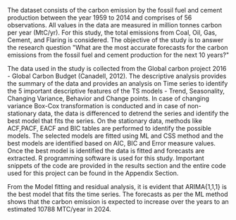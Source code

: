 The dataset consists of the carbon emission by the fossil fuel and cement production
between the year 1959 to 2014 and comprises of 56 observations. All values in the data are
measured in million tonnes carbon per year (MtC/yr). For this study, the total emissions from
Coal, Oil, Gas, Cement, and Flaring is considered. The objective of the study is to answer the research question "What are the most accurate forecasts for the carbon emissions from the fossil fuel and cement production for the next 10 years?"

The data used in the study is collected from the Global carbon project 2016 - Global Carbon Budget (Canadell, 2012). The descriptive analysis provides the summary of the data and provides an analysis on Time series to identify the 5 important descriptive features of the TS models - Trend, Seasonality, Changing Variance, Behavior and Change points. In case of changing variance Box-Cox transformation is conducted and in case of non-stationary data, the data is differenced to detrend the series and identify the best model that fits the series. On the stationary data, methods like ACF,PACF, EACF and BIC tables are performed to identify the possible models. The selected models are fitted using ML and CSS method and the best models are identified based on AIC, BIC and Error measure values. Once the best model is identified the data is fitted and forecasts are extracted. R programming software is used for this study. Important snippets of the code are provided in the results section and the entire code used for this project can be found in the Appendix Section.

From the Model fitting and residual analysis, it is evident that ARIMA{1,1,1} is the best model that fits the time series. The forecasts as per the ML method shows that the carbon emission is expected to increase over the years to an estimated 10788 MTC/year in 2024.
